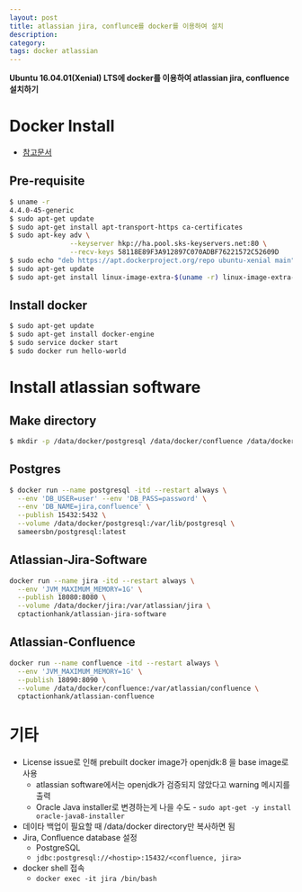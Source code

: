 ```yaml
---
layout: post
title: atlassian jira, conflunce를 docker를 이용하여 설치 
description: 
category: 
tags: docker atlassian 
---
```


**Ubuntu 16.04.01(Xenial) LTS에 docker를 이용하여 atlassian jira, confluence 설치하기**

# Docker Install

- [참고문서](https://docs.docker.com/engine/installation/linux/ubuntulinux/)

## Pre-requisite 

```sh
$ uname -r
4.4.0-45-generic
$ sudo apt-get update
$ sudo apt-get install apt-transport-https ca-certificates
$ sudo apt-key adv \
               --keyserver hkp://ha.pool.sks-keyservers.net:80 \
               --recv-keys 58118E89F3A912897C070ADBF76221572C52609D
$ sudo echo "deb https://apt.dockerproject.org/repo ubuntu-xenial main"  | sudo tee /etc/apt/sources.list.d/docker.list
$ sudo apt-get update
$ sudo apt-get install linux-image-extra-$(uname -r) linux-image-extra-virtual
```

## Install docker

```sh
$ sudo apt-get update
$ sudo apt-get install docker-engine
$ sudo service docker start
$ sudo docker run hello-world
```

# Install atlassian software 

## Make directory 

```sh
$ mkdir -p /data/docker/postgresql /data/docker/confluence /data/docker/jira
```

## Postgres

```sh
$ docker run --name postgresql -itd --restart always \
  --env 'DB_USER=user' --env 'DB_PASS=password' \
  --env 'DB_NAME=jira,confluence' \
  --publish 15432:5432 \
  --volume /data/docker/postgresql:/var/lib/postgresql \
  sameersbn/postgresql:latest
```  

## Atlassian-Jira-Software

```sh
docker run --name jira -itd --restart always \
  --env 'JVM_MAXIMUM_MEMORY=1G' \
  --publish 18080:8080 \
  --volume /data/docker/jira:/var/atlassian/jira \
  cptactionhank/atlassian-jira-software
```

## Atlassian-Confluence

```sh
docker run --name confluence -itd --restart always \
  --env 'JVM_MAXIMUM_MEMORY=1G' \
  --publish 18090:8090 \
  --volume /data/docker/confluence:/var/atlassian/confluence \
  cptactionhank/atlassian-confluence
```

# 기타

- License issue로 인해 prebuilt docker image가 openjdk:8 을 base image로 사용 
    - atlassian software에서는 openjdk가 검증되지 않았다고 warning 메시지를 출력
    - Oracle Java installer로 변경하는게 나을 수도 - `sudo apt-get -y install oracle-java8-installer`
- 데이타 백업이 필요할 때  /data/docker directory만 복사하면 됨
- Jira, Confluence database 설정 
    - PostgreSQL
    - `jdbc:postgresql://<hostip>:15432/<confluence, jira>`
- docker shell 접속
    - `docker exec -it jira /bin/bash`

